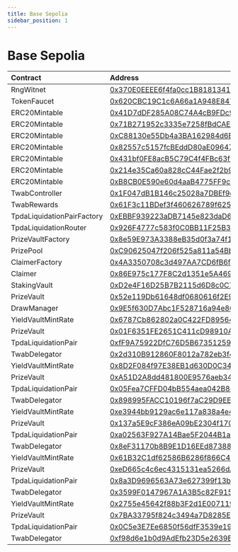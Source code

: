 ```yaml
---
title: Base Sepolia
sidebar_position: 1
---
```


# Base Sepolia

| Contract | Address |
| :--- | :--- |
| RngWitnet | [0x370E0EEEE6f4fa0cc1B818134186Cee6BcE4801d](https://sepolia.basescan.org/address/0x370E0EEEE6f4fa0cc1B818134186Cee6BcE4801d) |
| TokenFaucet | [0x620CBC19C1c6A66a1A948E84794a708d158Db00A](https://sepolia.basescan.org/address/0x620CBC19C1c6A66a1A948E84794a708d158Db00A) |
| ERC20Mintable | [0x41D7dDF285A08C74A4cB9FDc979C703B10c30ab1](https://sepolia.basescan.org/address/0x41D7dDF285A08C74A4cB9FDc979C703B10c30ab1) |
| ERC20Mintable | [0x71B271952c3335e7258fBdCAE5CD3a57E76b5b51](https://sepolia.basescan.org/address/0x71B271952c3335e7258fBdCAE5CD3a57E76b5b51) |
| ERC20Mintable | [0xC88130e55Db4a3BA162984d6EFE4fF982BC0E227](https://sepolia.basescan.org/address/0xC88130e55Db4a3BA162984d6EFE4fF982BC0E227) |
| ERC20Mintable | [0x82557c5157fcBEddD80aE09647Ec018a0083a638](https://sepolia.basescan.org/address/0x82557c5157fcBEddD80aE09647Ec018a0083a638) |
| ERC20Mintable | [0x431bf0FE8acB5C79C4f4FBc63f6De0756e928Dd3](https://sepolia.basescan.org/address/0x431bf0FE8acB5C79C4f4FBc63f6De0756e928Dd3) |
| ERC20Mintable | [0x214e35Ca60a828cC44Fae2f2b97D37C116B02229](https://sepolia.basescan.org/address/0x214e35Ca60a828cC44Fae2f2b97D37C116B02229) |
| ERC20Mintable | [0xB8CB0E590e60d4aaB4775FF9c259db4E17c88853](https://sepolia.basescan.org/address/0xB8CB0E590e60d4aaB4775FF9c259db4E17c88853) |
| TwabController | [0x1F047dB1B146c25028a7DBEf9e6467E9835b024f](https://sepolia.basescan.org/address/0x1F047dB1B146c25028a7DBEf9e6467E9835b024f) |
| TwabRewards | [0x61F3c11BDef3f460626789f6252617aA5b011AF1](https://sepolia.basescan.org/address/0x61F3c11BDef3f460626789f6252617aA5b011AF1) |
| TpdaLiquidationPairFactory | [0xEBBF939223aDB7145e823daD6Cee87DB79424b1C](https://sepolia.basescan.org/address/0xEBBF939223aDB7145e823daD6Cee87DB79424b1C) |
| TpdaLiquidationRouter | [0x926F4777c583f0C0BB11F25B3EBB0A32ed3107aA](https://sepolia.basescan.org/address/0x926F4777c583f0C0BB11F25B3EBB0A32ed3107aA) |
| PrizeVaultFactory | [0x8e59E973A3388eB35d0f3a74f1Df32dc94bde546](https://sepolia.basescan.org/address/0x8e59E973A3388eB35d0f3a74f1Df32dc94bde546) |
| PrizePool | [0xC90625047f206f525a811a54BbEc05C23E08B58b](https://sepolia.basescan.org/address/0xC90625047f206f525a811a54BbEc05C23E08B58b) |
| ClaimerFactory | [0x4A3350708c3d497AA7CD6fB6f5eBeE70678f8C01](https://sepolia.basescan.org/address/0x4A3350708c3d497AA7CD6fB6f5eBeE70678f8C01) |
| Claimer | [0x86E975c177F8C2d1351e5A469e01ee86993B45D3](https://sepolia.basescan.org/address/0x86E975c177F8C2d1351e5A469e01ee86993B45D3) |
| StakingVault | [0xD2e4F16D25B7B2115d6D8c0C797eBD4A20d32E7b](https://sepolia.basescan.org/address/0xD2e4F16D25B7B2115d6D8c0C797eBD4A20d32E7b) |
| PrizeVault | [0x52e119Db61648df0680616f2E9Bd59a8B470bF1e](https://sepolia.basescan.org/address/0x52e119Db61648df0680616f2E9Bd59a8B470bF1e) |
| DrawManager | [0x9E5f630D7Abc1F528716a94e86e590199c5F1223](https://sepolia.basescan.org/address/0x9E5f630D7Abc1F528716a94e86e590199c5F1223) |
| YieldVaultMintRate | [0x6787Cb862802a0C422FD89564f5e7b6403347451](https://sepolia.basescan.org/address/0x6787Cb862802a0C422FD89564f5e7b6403347451) |
| PrizeVault | [0x01F6351FE2651C411cD98910AAe2ADEfCD034c59](https://sepolia.basescan.org/address/0x01F6351FE2651C411cD98910AAe2ADEfCD034c59) |
| TpdaLiquidationPair | [0xfF9A75922DfC76D5B6735125994fE8A90C5a39d1](https://sepolia.basescan.org/address/0xfF9A75922DfC76D5B6735125994fE8A90C5a39d1) |
| TwabDelegator | [0x2d310B912860F8012a782eb3f4D2F1Fd23488974](https://sepolia.basescan.org/address/0x2d310B912860F8012a782eb3f4D2F1Fd23488974) |
| YieldVaultMintRate | [0x8D2F084f97E38EB1d630D0C341aC6281E0Dca41C](https://sepolia.basescan.org/address/0x8D2F084f97E38EB1d630D0C341aC6281E0Dca41C) |
| PrizeVault | [0xA51D2A8dd481800E9576aeb341340411b2B28679](https://sepolia.basescan.org/address/0xA51D2A8dd481800E9576aeb341340411b2B28679) |
| TpdaLiquidationPair | [0x05Fea7CFFD04bB554aea042B8ea6E08a8A5dC2F3](https://sepolia.basescan.org/address/0x05Fea7CFFD04bB554aea042B8ea6E08a8A5dC2F3) |
| TwabDelegator | [0x898995FACC10196f7aC29D9EE1CFA52ce71150bF](https://sepolia.basescan.org/address/0x898995FACC10196f7aC29D9EE1CFA52ce71150bF) |
| YieldVaultMintRate | [0xe3944bb9129ac6e117a838a4e4b3A97c80b389ED](https://sepolia.basescan.org/address/0xe3944bb9129ac6e117a838a4e4b3A97c80b389ED) |
| PrizeVault | [0x137a5E9cF386eA09bE2304f17052613609D24660](https://sepolia.basescan.org/address/0x137a5E9cF386eA09bE2304f17052613609D24660) |
| TpdaLiquidationPair | [0xa02563F927A14Bae5F2044B1a63Dd90E944619AE](https://sepolia.basescan.org/address/0xa02563F927A14Bae5F2044B1a63Dd90E944619AE) |
| TwabDelegator | [0x8eF31170b8B9E1D16EEd8738851cbeee6a1D6E5c](https://sepolia.basescan.org/address/0x8eF31170b8B9E1D16EEd8738851cbeee6a1D6E5c) |
| YieldVaultMintRate | [0x61B32C1df62586B6286f866C465bD5aE0b6020dB](https://sepolia.basescan.org/address/0x61B32C1df62586B6286f866C465bD5aE0b6020dB) |
| PrizeVault | [0xeD665c4c6ec4315131ea5266dA4c3Be4694D0615](https://sepolia.basescan.org/address/0xeD665c4c6ec4315131ea5266dA4c3Be4694D0615) |
| TpdaLiquidationPair | [0x8a3D9696563A73e627399f13b9a3998B904A3685](https://sepolia.basescan.org/address/0x8a3D9696563A73e627399f13b9a3998B904A3685) |
| TwabDelegator | [0x3599F0147967A1A3B5c82F9158440005f077f4A4](https://sepolia.basescan.org/address/0x3599F0147967A1A3B5c82F9158440005f077f4A4) |
| YieldVaultMintRate | [0x2755e45642f88b3F2d1E007119d29914CE8D1A99](https://sepolia.basescan.org/address/0x2755e45642f88b3F2d1E007119d29914CE8D1A99) |
| PrizeVault | [0x7BA33795f824c3494a7D8285E7cc20b83A7d7dBa](https://sepolia.basescan.org/address/0x7BA33795f824c3494a7D8285E7cc20b83A7d7dBa) |
| TpdaLiquidationPair | [0x0C5e3E7Ee6850f56dfF3539e19f5998dd65D91bF](https://sepolia.basescan.org/address/0x0C5e3E7Ee6850f56dfF3539e19f5998dd65D91bF) |
| TwabDelegator | [0xf98d6e1b0d9AdEfb23D5e2639E5692eBc3C1A882](https://sepolia.basescan.org/address/0xf98d6e1b0d9AdEfb23D5e2639E5692eBc3C1A882) |

